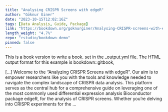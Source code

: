 ```yaml
---
title: "Analysing CRISPR Screens with edgeR"
author: "Göknur Giner"
date: "2023-10-15T12:02:16Z"
tags: [Data Analysis, Guide, Package]
link: "https://bookdown.org/goknurginer/Analysing-CRISPR-screens-with-edgeR/"
length_weight: "4.7%"
repo: "rstudio/bookdown-demo"
pinned: false
---
```


<p>This is a book version to write a book.
set in the _output.yml file.
The HTML output format for this example is bookdown::gitbook,</p> [...] Welcome to the “Analyzing CRISPR Screens with edgeR”. Our aim is to empower researchers like you with the tools and knowledge needed to navigate the complex landscape of CRISPR data analysis. This platform serves as the central hub for a comprehensive guide on leveraging one of the most commonly used differential expression analysis Bioconductor package edgeR, for the analysis of CRISPR screens. Whether you’re delving into CRISPR experiments for the ...
